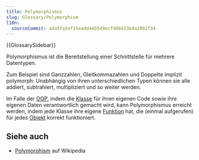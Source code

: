 ```yaml
---
title: Polymorphismus
slug: Glossary/Polymorphism
l10n:
  sourceCommit: ada5fa5ef15eadd44b549ecf906423b4a2092f34
---
```


{{GlossarySidebar}}

Polymorphismus ist die Bereitstellung einer Schnittstelle für mehrere Datentypen.

Zum Beispiel sind Ganzzahlen, Gleitkommazahlen und Doppelte implizit polymorph: Unabhängig von ihren unterschiedlichen Typen können sie alle addiert, subtrahiert, multipliziert und so weiter werden.

Im Falle der [OOP](/de/docs/Glossary/OOP), indem die [Klasse](/de/docs/Glossary/class) für ihren eigenen Code sowie ihre eigenen Daten verantwortlich gemacht wird, kann Polymorphismus erreicht werden, indem jede Klasse ihre eigene [Funktion](/de/docs/Glossary/function) hat, die (einmal aufgerufen) für jedes [Objekt](/de/docs/Glossary/object) korrekt funktioniert.

## Siehe auch

- [Polymorphism](https://en.wikipedia.org/wiki/Polymorphism_%28computer_science%29) auf Wikipedia
